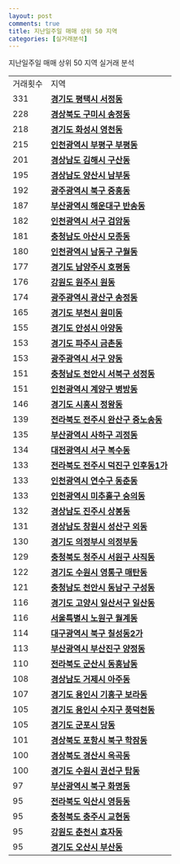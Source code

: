 ```yaml
---
layout: post
comments: true
title: 지난일주일 매매 상위 50 지역
categories: [실거래분석]
---
```


지난일주일 매매 상위 50 지역 실거래 분석

<table>
  <tr>
    <td>거래횟수</td>
    <td>지역</td>
  </tr>

  <tr>
    <td>331</td>
    <td colspan="4" style="font-weight: bold;"><a href="/실거래가/2021/05/17/41220.html">경기도 평택시 서정동</a></td>
  </tr>

  <tr>
    <td>228</td>
    <td colspan="4" style="font-weight: bold;"><a href="/실거래가/2021/05/17/47190.html">경상북도 구미시 송정동</a></td>
  </tr>

  <tr>
    <td>218</td>
    <td colspan="4" style="font-weight: bold;"><a href="/실거래가/2021/05/17/41590.html">경기도 화성시 영천동</a></td>
  </tr>

  <tr>
    <td>215</td>
    <td colspan="4" style="font-weight: bold;"><a href="/실거래가/2021/05/17/28237.html">인천광역시 부평구 부평동</a></td>
  </tr>

  <tr>
    <td>201</td>
    <td colspan="4" style="font-weight: bold;"><a href="/실거래가/2021/05/17/48250.html">경상남도 김해시 구산동</a></td>
  </tr>

  <tr>
    <td>195</td>
    <td colspan="4" style="font-weight: bold;"><a href="/실거래가/2021/05/17/48330.html">경상남도 양산시 남부동</a></td>
  </tr>

  <tr>
    <td>192</td>
    <td colspan="4" style="font-weight: bold;"><a href="/실거래가/2021/05/17/29170.html">광주광역시 북구 중흥동</a></td>
  </tr>

  <tr>
    <td>187</td>
    <td colspan="4" style="font-weight: bold;"><a href="/실거래가/2021/05/17/26350.html">부산광역시 해운대구 반송동</a></td>
  </tr>

  <tr>
    <td>182</td>
    <td colspan="4" style="font-weight: bold;"><a href="/실거래가/2021/05/17/28260.html">인천광역시 서구 검암동</a></td>
  </tr>

  <tr>
    <td>181</td>
    <td colspan="4" style="font-weight: bold;"><a href="/실거래가/2021/05/17/44200.html">충청남도 아산시 모종동</a></td>
  </tr>

  <tr>
    <td>180</td>
    <td colspan="4" style="font-weight: bold;"><a href="/실거래가/2021/05/17/28200.html">인천광역시 남동구 구월동</a></td>
  </tr>

  <tr>
    <td>177</td>
    <td colspan="4" style="font-weight: bold;"><a href="/실거래가/2021/05/17/41360.html">경기도 남양주시 호평동</a></td>
  </tr>

  <tr>
    <td>176</td>
    <td colspan="4" style="font-weight: bold;"><a href="/실거래가/2021/05/17/42130.html">강원도 원주시 원동</a></td>
  </tr>

  <tr>
    <td>174</td>
    <td colspan="4" style="font-weight: bold;"><a href="/실거래가/2021/05/17/29200.html">광주광역시 광산구 송정동</a></td>
  </tr>

  <tr>
    <td>165</td>
    <td colspan="4" style="font-weight: bold;"><a href="/실거래가/2021/05/17/41190.html">경기도 부천시 원미동</a></td>
  </tr>

  <tr>
    <td>155</td>
    <td colspan="4" style="font-weight: bold;"><a href="/실거래가/2021/05/17/41550.html">경기도 안성시 아양동</a></td>
  </tr>

  <tr>
    <td>153</td>
    <td colspan="4" style="font-weight: bold;"><a href="/실거래가/2021/05/17/41480.html">경기도 파주시 금촌동</a></td>
  </tr>

  <tr>
    <td>153</td>
    <td colspan="4" style="font-weight: bold;"><a href="/실거래가/2021/05/17/29140.html">광주광역시 서구 양동</a></td>
  </tr>

  <tr>
    <td>151</td>
    <td colspan="4" style="font-weight: bold;"><a href="/실거래가/2021/05/17/44133.html">충청남도 천안시 서북구 성정동</a></td>
  </tr>

  <tr>
    <td>151</td>
    <td colspan="4" style="font-weight: bold;"><a href="/실거래가/2021/05/17/28245.html">인천광역시 계양구 병방동</a></td>
  </tr>

  <tr>
    <td>146</td>
    <td colspan="4" style="font-weight: bold;"><a href="/실거래가/2021/05/17/41390.html">경기도 시흥시 정왕동</a></td>
  </tr>

  <tr>
    <td>139</td>
    <td colspan="4" style="font-weight: bold;"><a href="/실거래가/2021/05/17/45111.html">전라북도 전주시 완산구 중노송동</a></td>
  </tr>

  <tr>
    <td>135</td>
    <td colspan="4" style="font-weight: bold;"><a href="/실거래가/2021/05/17/26380.html">부산광역시 사하구 괴정동</a></td>
  </tr>

  <tr>
    <td>134</td>
    <td colspan="4" style="font-weight: bold;"><a href="/실거래가/2021/05/17/30170.html">대전광역시 서구 복수동</a></td>
  </tr>

  <tr>
    <td>133</td>
    <td colspan="4" style="font-weight: bold;"><a href="/실거래가/2021/05/17/45113.html">전라북도 전주시 덕진구 인후동1가</a></td>
  </tr>

  <tr>
    <td>133</td>
    <td colspan="4" style="font-weight: bold;"><a href="/실거래가/2021/05/17/28185.html">인천광역시 연수구 동춘동</a></td>
  </tr>

  <tr>
    <td>133</td>
    <td colspan="4" style="font-weight: bold;"><a href="/실거래가/2021/05/17/28177.html">인천광역시 미추홀구 숭의동</a></td>
  </tr>

  <tr>
    <td>132</td>
    <td colspan="4" style="font-weight: bold;"><a href="/실거래가/2021/05/17/48170.html">경상남도 진주시 상봉동</a></td>
  </tr>

  <tr>
    <td>131</td>
    <td colspan="4" style="font-weight: bold;"><a href="/실거래가/2021/05/17/48123.html">경상남도 창원시 성산구 외동</a></td>
  </tr>

  <tr>
    <td>130</td>
    <td colspan="4" style="font-weight: bold;"><a href="/실거래가/2021/05/17/41150.html">경기도 의정부시 의정부동</a></td>
  </tr>

  <tr>
    <td>129</td>
    <td colspan="4" style="font-weight: bold;"><a href="/실거래가/2021/05/17/43112.html">충청북도 청주시 서원구 사직동</a></td>
  </tr>

  <tr>
    <td>122</td>
    <td colspan="4" style="font-weight: bold;"><a href="/실거래가/2021/05/17/41117.html">경기도 수원시 영통구 매탄동</a></td>
  </tr>

  <tr>
    <td>121</td>
    <td colspan="4" style="font-weight: bold;"><a href="/실거래가/2021/05/17/44131.html">충청남도 천안시 동남구 구성동</a></td>
  </tr>

  <tr>
    <td>116</td>
    <td colspan="4" style="font-weight: bold;"><a href="/실거래가/2021/05/17/41287.html">경기도 고양시 일산서구 일산동</a></td>
  </tr>

  <tr>
    <td>116</td>
    <td colspan="4" style="font-weight: bold;"><a href="/실거래가/2021/05/17/11350.html">서울특별시 노원구 월계동</a></td>
  </tr>

  <tr>
    <td>114</td>
    <td colspan="4" style="font-weight: bold;"><a href="/실거래가/2021/05/17/27230.html">대구광역시 북구 칠성동2가</a></td>
  </tr>

  <tr>
    <td>113</td>
    <td colspan="4" style="font-weight: bold;"><a href="/실거래가/2021/05/17/26230.html">부산광역시 부산진구 양정동</a></td>
  </tr>

  <tr>
    <td>110</td>
    <td colspan="4" style="font-weight: bold;"><a href="/실거래가/2021/05/17/45130.html">전라북도 군산시 동흥남동</a></td>
  </tr>

  <tr>
    <td>108</td>
    <td colspan="4" style="font-weight: bold;"><a href="/실거래가/2021/05/17/48310.html">경상남도 거제시 아주동</a></td>
  </tr>

  <tr>
    <td>107</td>
    <td colspan="4" style="font-weight: bold;"><a href="/실거래가/2021/05/17/41463.html">경기도 용인시 기흥구 보라동</a></td>
  </tr>

  <tr>
    <td>105</td>
    <td colspan="4" style="font-weight: bold;"><a href="/실거래가/2021/05/17/41465.html">경기도 용인시 수지구 풍덕천동</a></td>
  </tr>

  <tr>
    <td>105</td>
    <td colspan="4" style="font-weight: bold;"><a href="/실거래가/2021/05/17/41410.html">경기도 군포시 당동</a></td>
  </tr>

  <tr>
    <td>101</td>
    <td colspan="4" style="font-weight: bold;"><a href="/실거래가/2021/05/17/47113.html">경상북도 포항시 북구 학잠동</a></td>
  </tr>

  <tr>
    <td>100</td>
    <td colspan="4" style="font-weight: bold;"><a href="/실거래가/2021/05/17/47290.html">경상북도 경산시 옥곡동</a></td>
  </tr>

  <tr>
    <td>100</td>
    <td colspan="4" style="font-weight: bold;"><a href="/실거래가/2021/05/17/41113.html">경기도 수원시 권선구 탑동</a></td>
  </tr>

  <tr>
    <td>97</td>
    <td colspan="4" style="font-weight: bold;"><a href="/실거래가/2021/05/17/26320.html">부산광역시 북구 화명동</a></td>
  </tr>

  <tr>
    <td>95</td>
    <td colspan="4" style="font-weight: bold;"><a href="/실거래가/2021/05/17/45140.html">전라북도 익산시 영등동</a></td>
  </tr>

  <tr>
    <td>95</td>
    <td colspan="4" style="font-weight: bold;"><a href="/실거래가/2021/05/17/43130.html">충청북도 충주시 교현동</a></td>
  </tr>

  <tr>
    <td>95</td>
    <td colspan="4" style="font-weight: bold;"><a href="/실거래가/2021/05/17/42110.html">강원도 춘천시 효자동</a></td>
  </tr>

  <tr>
    <td>95</td>
    <td colspan="4" style="font-weight: bold;"><a href="/실거래가/2021/05/17/41370.html">경기도 오산시 부산동</a></td>
  </tr>

</table>
